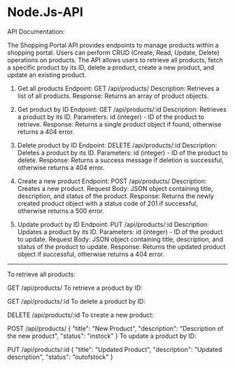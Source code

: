 # Node.Js-API

API Documentation:

The Shopping Portal API provides endpoints to manage products within a shopping portal. Users can perform CRUD (Create, Read, Update, Delete) operations on products. The API allows users to retrieve all products, fetch a specific product by its ID, delete a product, create a new product, and update an existing product.

1. Get all products
Endpoint: GET /api/products/
Description: Retrieves a list of all products.
Response: Returns an array of product objects.

2. Get product by ID
Endpoint: GET /api/products/:id
Description: Retrieves a product by its ID.
Parameters: id (integer) - ID of the product to retrieve.
Response: Returns a single product object if found, otherwise returns a 404 error.

3. Delete product by ID
Endpoint: DELETE /api/products/:id
Description: Deletes a product by its ID.
Parameters: id (integer) - ID of the product to delete.
Response: Returns a success message if deletion is successful, otherwise returns a 404 error.

4. Create a new product
Endpoint: POST /api/products/
Description: Creates a new product.
Request Body: JSON object containing title, description, and status of the product.
Response: Returns the newly created product object with a status code of 201 if successful, otherwise returns a 500 error.

5. Update product by ID
Endpoint: PUT /api/products/:id
Description: Updates a product by its ID.
Parameters: id (integer) - ID of the product to update.
Request Body: JSON object containing title, description, and status of the product to update.
Response: Returns the updated product object if successful, otherwise returns a 404 error.


----------------------

To retrieve all products:

GET /api/products/
To retrieve a product by ID:


GET /api/products/:id
To delete a product by ID:


DELETE /api/products/:id
To create a new product:


POST /api/products/
{
  "title": "New Product",
  "description": "Description of the new product",
  "status": "instock"
}
To update a product by ID:


PUT /api/products/:id
{
  "title": "Updated Product",
  "description": "Updated description",
  "status": "outofstock"
}


